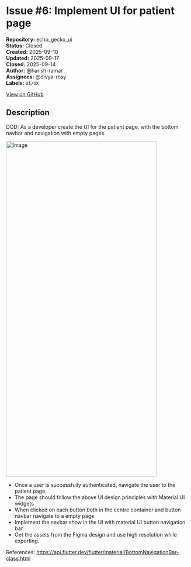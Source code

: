 # Issue #6: Implement UI for patient page

**Repository:** echo_gecko_ui  
**Status:** Closed  
**Created:** 2025-09-10  
**Updated:** 2025-09-17  
**Closed:** 2025-09-14  
**Author:** @harish-ramar  
**Assignees:** @divya-rosy  
**Labels:** `UI/UX`  

[View on GitHub](https://github.com/Simtestlab/echo_gecko_ui/issues/6)

## Description

DOD: As a developer create the UI for the patient page, with the bottom navbar and navigation with empty pages.

<img width="412" height="917" alt="Image" src="https://github.com/user-attachments/assets/8cda44b7-8f8e-4ad5-9e58-38a6f6d5570f" />

- Once a user is successfully authenticated, navigate the user to the patient page
- The page should follow the above UI design principles with Material UI widgets
- When clicked on each button both in the centre container and button navbar navigate to a empty page
- Implement the navbar show in the UI with material UI button navigation bar.
- Get the assets from the Figma design and use high resolution while exporting.

References: https://api.flutter.dev/flutter/material/BottomNavigationBar-class.html